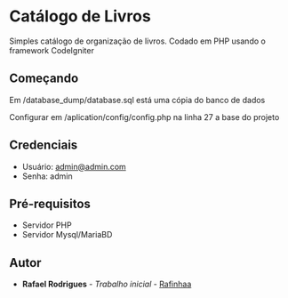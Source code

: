 # Catálogo de Livros

Simples catálogo de organização de livros. Codado em PHP usando o framework CodeIgniter


## Começando

Em /database_dump/database.sql está uma cópia do banco de dados

Configurar em /aplication/config/config.php na linha 27 a base do projeto


## Credenciais

- Usuário: admin@admin.com
- Senha:   admin


## Pré-requisitos

- Servidor PHP
- Servidor Mysql/MariaBD


## Autor

* **Rafael Rodrigues** - *Trabalho inicial* - [Rafinhaa](https://github.com/Rafinhaa)